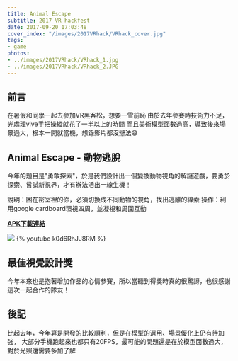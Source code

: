 ```yaml
---
title: Animal Escape
subtitle: 2017 VR hackfest
date: 2017-09-20 17:03:48
cover_index: "/images/2017VRhack/VRhack_cover.jpg"
tags:
- game
photos:
- ../images/2017VRhack/VRhack_1.jpg
- ../images/2017VRhack/VRhack_2.JPG
---
```

## 前言
在暑假和同學一起去參加VR黑客松，想要一雪前恥
由於去年參賽時技術力不足，光處理vive手把操縱就花了一半以上的時間
而且美術模型面數過高，導致後來場景過大，根本一開就當機，想錄影片都沒辦法😅

## Animal Escape - 動物逃脫
今年的題目是"勇敢探索"，於是我們設計出一個變換動物視角的解謎遊戲，要勇於探索、嘗試新視界，才有辦法活出一線生機！

說明：困在密室裡的你，必須切換成不同動物的視角，找出逃離的線索
操作：利用google cardboard環視四周，並凝視和周圍互動

**[APK下載連結](http://bit.ly/2JrXxKS)**

<a href="https://github.com/aekly268/AnimalEscape"><img class="itch_and_ghcard" src="https://gh-card.dev/repos/aekly268/AnimalEscape.svg"></a>
{% youtube k0d6RhJJ8RM %}

## 最佳視覺設計獎
今年本來也是抱著增加作品的心情參賽，所以當聽到得獎時真的很驚訝，也很感謝這次一起合作的隊友！

## 後記
比起去年，今年算是開發的比較順利，但是在模型的選用、場景優化上仍有待加強，
大部分手機跑起來也都只有20FPS，最可能的問題還是在於模型面數過大，對於光照還需要多加了解
